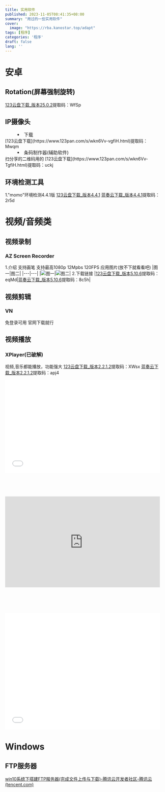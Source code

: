 ```yaml
---
title: 实用软件
published: 2023-11-05T08:41:35+08:00
summary: "用过的一些实用软件"
cover:
  image: "https://rba.kanostar.top/adapt"
tags: [程序]
categories: '程序'
draft: false 
lang: ''
---
```


# 安卓

## Rotation(屏幕强制旋转)
[123云盘下载_版本25.0.2](https://www.123pan.com/s/wkn6Vv-QVpiH.html)提取码：WfSp

## IP摄像头
<li style="margin-left: 40px;font-size: 15px">下载</li>
[123云盘下载](https://www.123pan.com/s/wkn6Vv-vgfiH.html)提取码：Mwqm

<li style="margin-left: 40px;font-size: 15px">条码制作器(辅助软件)</li>
扫分享的二维码用的
[123云盘下载](https://www.123pan.com/s/wkn6Vv-TgfiH.html)提取码：uckj

## 环境检测工具
1."momo"环境检测4.4.1版
[123云盘下载_版本4.4.1](https://www.123pan.com/s/wkn6Vv-eipiH.html)
[蓝奏云下载_版本4.4.1](https://wwp.lanzoup.com/iC9SP1dug0qh)提取码：2r5d


# 视频/音频类

## 视频录制
### AZ Screen Recorder
1.介绍
支持画笔
支持最高1080p 12Mpbs 120FPS
应用图片(放不下就看看吧)
|图一|图二|
|---|---|
|![图一](./video/1.jpg)|![图二](./video/2.jpg)|
2.下载链接
|[123云盘下载_版本5.10.6](https://www.123pan.com/s/wkn6Vv-3VpiH.html)提取码：eqMd|[蓝奏云下载_版本5.10.6](https://wwp.lanzoup.com/iM4H51dug88h)提取码：8c5h|

## 视频剪辑
### VN
免登录可用
官网下载就行

## 视频播放
### XPlayer(已破解)
视频,音乐都能播放，功能强大
[123云盘下载_版本2.2.1.2](https://www.123pan.com/s/wkn6Vv-hVpiH.html)提取码：XWsx
[蓝奏云下载_版本2.2.1.2](https://wwp.lanzoup.com/iW26T1dug49e)提取码：apj4





<div style="position: relative; width: 100%; height: 0; padding-bottom: 75%;"><iframe 
src="//s4oyai2k2.hn-bkt.clouddn.com/VIDEO_11260213182047.mp4" scrolling="no" border="0" 
frameborder="no" framespacing="0" allowfullscreen="true" style="position: absolute; width: 100%; 
height: 80%; left: 0; top: 0;"> </iframe></div>

<div style="position: relative; width: 100%; height: 0; padding-bottom: 75%;"><iframe 
src="https://3026320471.qnqcdn.net:22443/qn-v8wGeHUAvKSZLNhoiFj4uMVYtWjsUJSk2XG0aLw4.pycdn.qupeiyin.cn/dubbing/2016-01-07/1452156944316mdamt454nwz.mp4" scrolling="no" border="0" 
frameborder="no" framespacing="0" allowfullscreen="true" style="position: absolute; width: 100%; 
height: 78%; left: 0; top: 0;"> </iframe></div>

<div style="position: relative; width: 100%; height: 0; padding-bottom: 75%;"><iframe 
src="//player.bilibili.com/player.html?aid=39807850&cid=69927212&page=1" scrolling="no" border="0" 
frameborder="no" framespacing="0" allowfullscreen="true" style="position: absolute; width: 100%; 
height: 100%; left: 0; top: 0;"> </iframe></div>


# Windows

## FTP服务器
[win10系统下搭建FTP服务器(完成文件上传与下载)-腾讯云开发者社区-腾讯云 (tencent.com)](https://cloud.tencent.com/developer/article/1935592)
